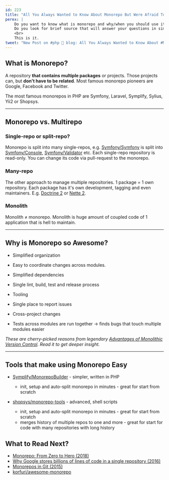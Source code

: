 ```yaml
---
id: 223
title: "All You Always Wanted to Know About Monorepo But Were Afraid To Ask"
perex: |
    Do you want to know what is monorepo and why/when you should use it?
    Do you look for brief source that will answer your questions in simple and understandable manner?
    <br>
    This is it.
tweet: "New Post on #php 🐘 blog: All You Always Wanted to Know About #Monorepo But Were Afraid To Ask"
---
```


## What is Monorepo?

A repository **that contains multiple packages** or projects. Those projects can, but **don't have to be related**. Most famous monorepo pioneers are Google, Facebook and Twitter.

The most famous monorepos in PHP are Symfony, Laravel, Symplify, Sylius, Yii2 or Shopsys.

<hr>

## Monorepo vs. Multirepo

### Single-repo or split-repo?

Monorepo is split into many single-repos, e.g. [Symfony/Symfony](https://github.com/symfony/symfony) is split into [Symfony/Console](https://github.com/symfony/console), [Symfony/Validator](https://github.com/symfony/validator) etc. Each single-repo repository is read-only. You can change its code via pull-request to the monorepo.

### Many-repo

The other approach to manage multiple repositories. 1 package = 1 own repository. Each package has it's own development, tagging and even maintainers. E.g. [Doctrine 2](https://github.com/doctrine/) or [Nette 2](https://github.com/nette).

### Monolith

Monolith ≠ monorepo. Monolith is huge amount of coupled code of 1 application that is hell to maintain.

<hr>

## Why is Monorepo so Awesome?

* Simplified organization
* Easy to coordinate changes across modules.
* Simplified dependencies
* Single lint, build, test and release process

* Tooling
* Single place to report issues
* Cross-project changes
* Tests across modules are run together → finds bugs that touch multiple modules easier

*These are cherry-picked reasons from legendary [Advantages of Monolithic Version Control](https://danluu.com/monorepo/). Read it to get deeper insight.*

---

## Tools that make using Monorepo Easy

* [Symplify/MonorepoBuilder](https://github.com/symplify/monorepobuilder) - simpler, written in PHP
    * init, setup and auto-split monorepo in minutes - great for start from scratch

* [shopsys/monorepo-tools](https://github.com/shopsys/monorepo-tools) - advanced, shell scripts
    * init, setup and auto-split monorepo in minutes - great for start from scratch
    * merges history of multiple repos to one and more - great for start for code with many repositories with long history

## What to Read Next?

* [Monorepo: From Zero to Hero (2018)](/clusters/#monorepo-from-zero-to-hero")
* [Why Google stores billions of lines of code in a single repository (2016)](https://dl.acm.org/citation.cfm?id=2854146)
* [Monorepos in Git (2015)](https://developer.atlassian.com/blog/2015/10/monorepos-in-git/)
* [korfuri/awesome-monorepo](https://github.com/korfuri/awesome-monorepo")
